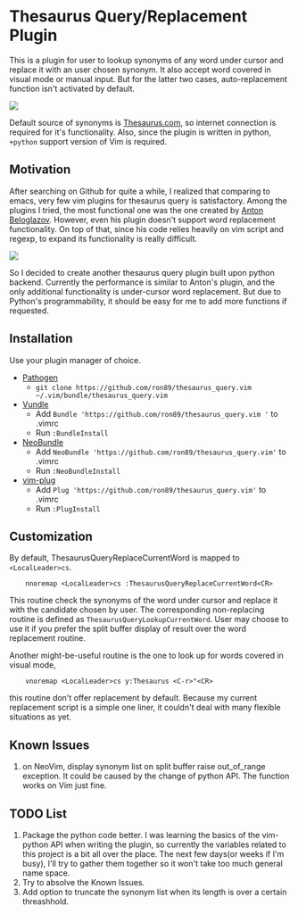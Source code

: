 # Thesaurus Query/Replacement Plugin

This is a plugin for user to lookup synonyms of any word under cursor and
replace it with an user chosen synonym. It also accept word covered in visual
mode or manual input. But for the latter two cases, auto-replacement function
isn't activated by default.

![](https://github.com/ron89/thesaurus_query.vim/raw/master/synonym_candidate.png)

Default source of synonyms is [Thesaurus.com](http://thesaurus.com/), so
internet connection is required for it's functionality. Also, since the plugin
is written in python, `+python` support version of Vim is required.


## Motivation

After searching on Github for quite a while, I realized that comparing to
emacs, very few vim plugins for thesaurus query is satisfactory. Among the
plugins I tried, the most functional one was the one created by [Anton
Beloglazov](https://github.com/beloglazov/vim-online-thesaurus/blob/master/plugin/online-thesaurus.vim).
However, even his plugin doesn't support word replacement functionality. On top
of that, since his code relies heavily on vim script and regexp, to expand its
functionality is really difficult.

![](https://github.com/ron89/thesaurus_query.vim/raw/master/split_window.png)

So I decided to create another thesaurus query plugin built upon python
backend. Currently the performance is similar to Anton's plugin, and the only
additional functionality is under-cursor word replacement. But due to Python's
programmability, it should be easy for me to add more functions if requested.


## Installation

Use your plugin manager of choice.

- [Pathogen](https://github.com/tpope/vim-pathogen)
  - `git clone https://github.com/ron89/thesaurus_query.vim ~/.vim/bundle/thesaurus_query.vim`
- [Vundle](https://github.com/gmarik/vundle)
  - Add `Bundle 'https://github.com/ron89/thesaurus_query.vim '` to .vimrc
  - Run `:BundleInstall`
- [NeoBundle](https://github.com/Shougo/neobundle.vim)
  - Add `NeoBundle 'https://github.com/ron89/thesaurus_query.vim'` to .vimrc
  - Run `:NeoBundleInstall`
- [vim-plug](https://github.com/junegunn/vim-plug)
  - Add `Plug 'https://github.com/ron89/thesaurus_query.vim'` to .vimrc
  - Run `:PlugInstall`


## Customization

By default, ThesaurusQueryReplaceCurrentWord is mapped to `<LocalLeader>cs`.

```
    nnoremap <LocalLeader>cs :ThesaurusQueryReplaceCurrentWord<CR>
```

This routine check the synonyms of  the word under cursor and replace it with
the candidate chosen by user. The corresponding non-replacing routine is
defined as `ThesaurusQueryLookupCurrentWord`. User may choose to use it if you
prefer the split buffer display of result over the word replacement routine.

Another might-be-useful routine is the one to look up for words covered in
visual mode,

```
    vnoremap <LocalLeader>cs y:Thesaurus <C-r>"<CR>
```

this routine don't offer replacement by default. Because my current replacement
script is a simple one liner, it couldn't deal with many flexible situations as
yet.


## Known Issues

1. on NeoVim, display synonym list on split buffer raise out_of_range
   exception. It could be caused by the change of python API. The function
   works on Vim just fine.

## TODO List
1. Package the python code better. I was learning the basics of the vim-python
   API when writing the plugin, so currently the variables related to this
   project is a bit all over the place. The next few days(or weeks if I'm
   busy), I'll try to gather them together so it won't take too much general
   name space.
2. Try to absolve the Known Issues.
3. Add option to truncate the synonym list when its length is over a certain
   threashhold.
